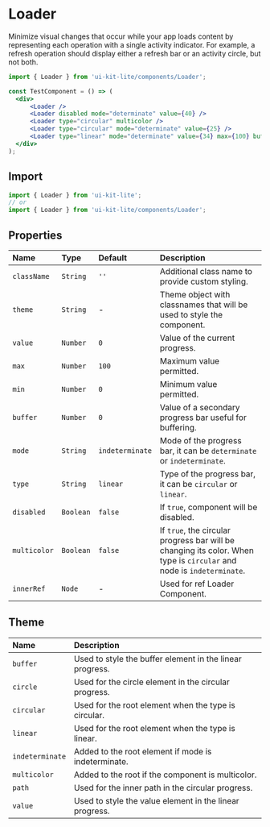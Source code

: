 # Loader

Minimize visual changes that occur while your app loads content by representing each operation with a single activity indicator. For example, a refresh operation should display either a refresh bar or an activity circle, but not both.

<!-- example -->
```jsx
import { Loader } from 'ui-kit-lite/components/Loader';

const TestComponent = () => (
  <div>
      <Loader /> 
      <Loader disabled mode="determinate" value={40} /> 
      <Loader type="circular" multicolor /> 
      <Loader type="circular" mode="determinate" value={25} /> 
      <Loader type="linear" mode="determinate" value={34} max={100} buffer={50} />
  </div>
);
```

## Import
```jsx
import { Loader } from 'ui-kit-lite';
// or
import { Loader } from 'ui-kit-lite/components/Loader';
```

## Properties

| Name         | Type      | Default         | Description                                                                                                           |
|:-------------|:----------|:----------------|:----------------------------------------------------------------------------------------------------------------------|
| `className`  | `String`  | `''`            | Additional class name to provide custom styling.                                                                      |
| `theme`      | `String`  | -               | Theme object with classnames that will be used to style the component.                                                |
| `value`      | `Number`  | `0`             | Value of the current progress.                                                                                        |
| `max`        | `Number`  | `100`           | Maximum value permitted.                                                                                              |
| `min`        | `Number`  | `0`             | Minimum value permitted.                                                                                              |
| `buffer`     | `Number`  | `0`             | Value of a secondary progress bar useful for buffering.                                                               |
| `mode`       | `String`  | `indeterminate` | Mode of the progress bar, it can be `determinate` or `indeterminate`.                                                 |
| `type`       | `String`  | `linear`        | Type of the progress bar, it can be `circular` or `linear`.                                                           |
| `disabled`   | `Boolean` | `false`         | If `true`, component will be disabled.                                                                                |
| `multicolor` | `Boolean` | `false`         | If `true`, the circular progress bar will be changing its color. When type is `circular` and node is `indeterminate`. |
| `innerRef`   | `Node`    | -               | Used for ref Loader Component.                                                                                        |

## Theme

| Name            | Description                                              |
|:----------------|:---------------------------------------------------------|
| `buffer`        | Used to style the buffer element in the linear progress. |
| `circle`        | Used for the circle element in the circular progress.    |
| `circular`      | Used for the root element when the type is circular.     |
| `linear`        | Used for the root element when the type is linear.       |
| `indeterminate` | Added to the root element if mode is indeterminate.      |
| `multicolor`    | Added to the root if the component is multicolor.        |
| `path`          | Used for the inner path in the circular progress.        |
| `value`         | Used to style the value element in the linear progress.  |
